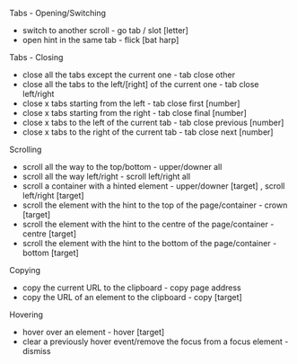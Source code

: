 Tabs - Opening/Switching
  - switch to another scroll - go tab / slot [letter]
  - open hint in the same tab - flick [bat harp]

Tabs - Closing
  - close all the tabs except the current one - tab close other
  - close all the tabs to the left/[right] of the current one - tab close left/right
  - close x tabs starting from the left - tab close first [number]   
  - close x tabs starting from the right - tab close final [number]
  - close x tabs to the left of the current tab - tab close previous [number]
  - close x tabs to the right of the current tab - tab close next [number]
  
Scrolling
  - scroll all the way to the top/bottom - upper/downer all
  - scroll all the way left/right - scroll left/right all
  - scroll a container with a hinted element - upper/downer [target] , scroll left/right [target]
  - scroll the element with the hint to the top of the page/container - crown [target]
  - scroll the element with the hint to the centre of the page/container - centre [target]
  - scroll the element with the hint to the bottom of the page/container - bottom [target]

Copying
  - copy the current URL to the clipboard - copy page address
  - copy the URL of an element to the clipboard - copy [target]

Hovering
  - hover over an element - hover [target]
  - clear a previously hover event/remove the focus from a focus element - dismiss